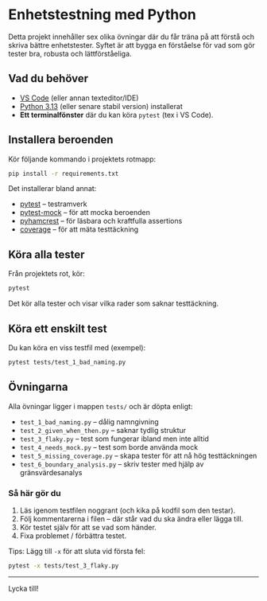 # Enhetstestning med Python

Detta projekt innehåller sex olika övningar där du får träna på att förstå och skriva bättre enhetstester. Syftet är att bygga en förståelse för vad som gör tester bra, robusta och lättförståeliga.

## Vad du behöver

- [VS Code](https://code.visualstudio.com/docs/languages/python) (eller annan texteditor/IDE)
- [Python 3.13](https://www.python.org/downloads/) (eller senare stabil version) installerat
- **Ett terminalfönster** där du kan köra `pytest` (tex i VS Code).

## Installera beroenden

Kör följande kommando i projektets rotmapp:

```bash
pip install -r requirements.txt
```

Det installerar bland annat:
- [pytest](https://docs.pytest.org/) – testramverk
- [pytest-mock](https://pytest-mock.readthedocs.io/) – för att mocka beroenden
- [pyhamcrest](https://github.com/hamcrest/PyHamcrest/) – för läsbara och kraftfulla assertions
- [coverage](https://coverage.readthedocs.io/) – för att mäta testtäckning

## Köra alla tester

Från projektets rot, kör:

```bash
pytest
```

Det kör alla tester och visar vilka rader som saknar testtäckning.

## Köra ett enskilt test

Du kan köra en viss testfil med (exempel):

```bash
pytest tests/test_1_bad_naming.py
```

## Övningarna

Alla övningar ligger i mappen `tests/` och är döpta enligt:

- `test_1_bad_naming.py` – dålig namngivning
- `test_2_given_when_then.py` – saknar tydlig struktur
- `test_3_flaky.py` – test som fungerar ibland men inte alltid
- `test_4_needs_mock.py` – test som borde använda mock
- `test_5_missing_coverage.py` – skapa tester för att nå hög testtäckningen
- `test_6_boundary_analysis.py` – skriv tester med hjälp av gränsvärdesanalys

### Så här gör du
1. Läs igenom testfilen noggrant (och kika på kodfil som den testar).
2. Följ kommentarerna i filen – där står vad du ska ändra eller lägga till.
3. Kör testet själv för att se vad som händer.
4. Fixa problemet / förbättra testet.

Tips: Lägg till `-x` för att sluta vid första fel:

```bash
pytest -x tests/test_3_flaky.py
```

---

Lycka till!
